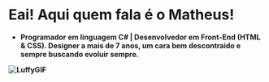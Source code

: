 # Eai! Aqui quem fala é o <strong>Matheus<strong/>! 
- Programador em linguagem C# | Desenvolvedor em Front-End (HTML & CSS). Designer a mais de 7 anos, um cara bem descontraido e sempre buscando evoluir sempre.
<img src="https://i.pinimg.com/originals/af/21/5e/af215e5fff666eac8ced013e66f9a6c1.gif" alt="LuffyGIF"/>
